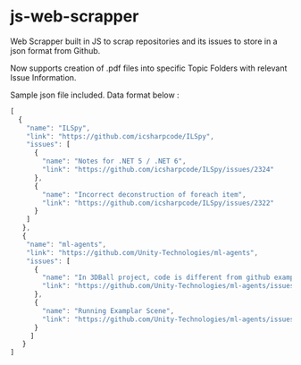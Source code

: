 # js-web-scrapper
Web Scrapper built in JS to scrap repositories and its issues to store in a json format from Github.

Now supports creation of .pdf files into specific Topic Folders with relevant Issue Information.

Sample json file included. Data format below :

```javascript
[ 
  {
    "name": "ILSpy",
    "link": "https://github.com/icsharpcode/ILSpy",
    "issues": [
      {
        "name": "Notes for .NET 5 / .NET 6",
        "link": "https://github.com/icsharpcode/ILSpy/issues/2324"
      },
      {
        "name": "Incorrect deconstruction of foreach item",
        "link": "https://github.com/icsharpcode/ILSpy/issues/2322"
      }
    ]
   },
   {
    "name": "ml-agents",
    "link": "https://github.com/Unity-Technologies/ml-agents",
    "issues": [
      {
        "name": "In 3DBall project, code is different from github example explain page",
        "link": "https://github.com/Unity-Technologies/ml-agents/issues/5051"
      },
      {
        "name": "Running Examplar Scene",
        "link": "https://github.com/Unity-Technologies/ml-agents/issues/5050"
      }
     ]
   } 
]  
   ```
